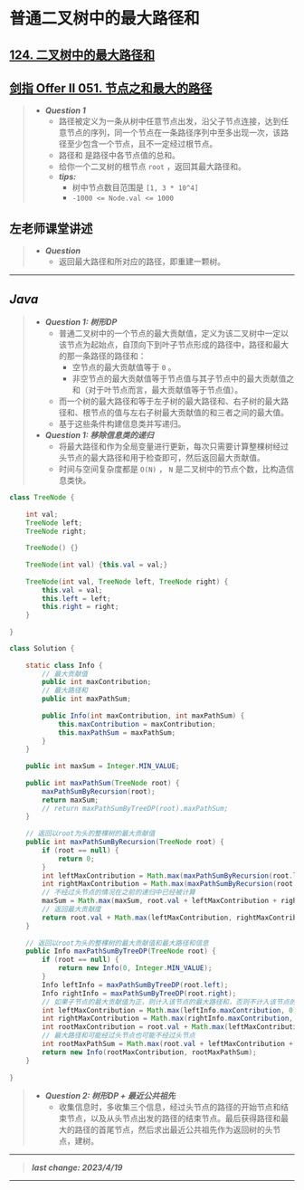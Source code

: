 # 普通二叉树中的最大路径和

## [124. 二叉树中的最大路径和](https://leetcode.cn/problems/binary-tree-maximum-path-sum/)

## [剑指 Offer II 051. 节点之和最大的路径](https://leetcode.cn/problems/jC7MId/)

> - ***Question 1***
>   - 路径被定义为一条从树中任意节点出发，沿父子节点连接，达到任意节点的序列，同一个节点在一条路径序列中至多出现一次，该路径至少包含一个节点，且不一定经过根节点。
>   - 路径和 是路径中各节点值的总和。
>   - 给你一个二叉树的根节点 `root` ，返回其最大路径和。
>   - ***tips:***
>     - 树中节点数目范围是 `[1, 3 * 10^4]`
>     - `-1000 <= Node.val <= 1000`

## 左老师课堂讲述

> - ***Question***
>   - 返回最大路径和所对应的路径，即重建一颗树。

---

## *Java*

> - ***Question 1: 树形DP***
>   - 普通二叉树中的一个节点的最大贡献值，定义为该二叉树中一定以该节点为起始点，自顶向下到叶子节点形成的路径中，路径和最大的那一条路径的路径和：
>     - 空节点的最大贡献值等于 `0` 。
>     - 非空节点的最大贡献值等于节点值与其子节点中的最大贡献值之和（对于叶节点而言，最大贡献值等于节点值）。
>   - 而一个树的最大路径和等于左子树的最大路径和、右子树的最大路径和、根节点的值与左右子树最大贡献值的和三者之间的最大值。
>   - 基于这些条件构建信息类并写递归。
> - ***Question 1: 移除信息类的递归***
>   - 将最大路径和作为全局变量进行更新，每次只需要计算整棵树经过头节点的最大路径和用于检查即可，然后返回最大贡献值。
>   - 时间与空间复杂度都是 `O(N)` ， `N` 是二叉树中的节点个数，比构造信息类快。

```java
class TreeNode {
    
    int val;
    TreeNode left;
    TreeNode right;
    
    TreeNode() {}
    
    TreeNode(int val) {this.val = val;}
    
    TreeNode(int val, TreeNode left, TreeNode right) {
        this.val = val;
        this.left = left;
        this.right = right;
    }
    
}

class Solution {
    
    static class Info {
        // 最大贡献值
        public int maxContribution;
        // 最大路径和
        public int maxPathSum;
        
        public Info(int maxContribution, int maxPathSum) {
            this.maxContribution = maxContribution;
            this.maxPathSum = maxPathSum;
        }
    }
    
    public int maxSum = Integer.MIN_VALUE;
    
    public int maxPathSum(TreeNode root) {
        maxPathSumByRecursion(root);
        return maxSum;
        // return maxPathSumByTreeDP(root).maxPathSum;
    }
    
    // 返回以root为头的整棵树的最大贡献值
    public int maxPathSumByRecursion(TreeNode root) {
        if (root == null) {
            return 0;
        }
        int leftMaxContribution = Math.max(maxPathSumByRecursion(root.left), 0);
        int rightMaxContribution = Math.max(maxPathSumByRecursion(root.right), 0);
        // 不经过头节点的情况在之前的递归中已经被计算
        maxSum = Math.max(maxSum, root.val + leftMaxContribution + rightMaxContribution);
        // 返回最大贡献度
        return root.val + Math.max(leftMaxContribution, rightMaxContribution);
    }
    
    // 返回以root为头的整棵树的最大贡献值和最大路径和信息
    public Info maxPathSumByTreeDP(TreeNode root) {
        if (root == null) {
            return new Info(0, Integer.MIN_VALUE);
        }
        Info leftInfo = maxPathSumByTreeDP(root.left);
        Info rightInfo = maxPathSumByTreeDP(root.right);
        // 如果子节点的最大贡献值为正，则计入该节点的最大路径和，否则不计入该节点的最大路径和，即计算rootMaxPathSum会为0
        int leftMaxContribution = Math.max(leftInfo.maxContribution, 0);
        int rightMaxContribution = Math.max(rightInfo.maxContribution, 0);
        int rootMaxContribution = root.val + Math.max(leftMaxContribution, rightMaxContribution);
        // 最大路径和可能经过头节点也可能不经过头节点
        int rootMaxPathSum = Math.max(root.val + leftMaxContribution + rightMaxContribution, Math.max(leftInfo.maxPathSum, rightInfo.maxPathSum));
        return new Info(rootMaxContribution, rootMaxPathSum);
    }
    
}
```

> - ***Question 2: 树形DP + 最近公共祖先***
>   - 收集信息时，多收集三个信息，经过头节点的路径的开始节点和结束节点，以及从头节点出发的路径的结束节点。最后获得路径和最大的路径的首尾节点，然后求出最近公共祖先作为返回树的头节点，建树。

---

> ***last change: 2023/4/19***

---
